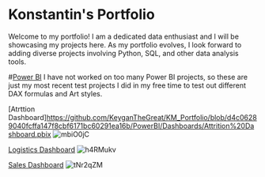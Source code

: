 # Konstantin's Portfolio
Welcome to my portfolio! I am a dedicated data enthusiast and I will be showcasing my projects here. 
As my portfolio evolves, I look forward to adding diverse projects involving Python, SQL, and other data analysis tools. 


#[Power BI](https://github.com/KeyganTheGreat/KM_Portfolio/tree/d049f1bbca0e68d3557d97993589fbade16b69d6/PowerBI) 
I have not worked on too many Power BI projects, so these are just my most recent test projects I did in my free time to test out different DAX formulas and Art styles.

[Atrttion Dashboard]https://github.com/KeyganTheGreat/KM_Portfolio/blob/d4c06289040fcffa147f8cbf6171bc60291ea16b/PowerBI/Dashboards/Attrition%20Dashboard.pbix
![mbiO0jC](https://github.com/KeyganTheGreat/KM_Portfolio/assets/124678724/39156f87-29af-45e4-9f06-48a164d8f78a)


[Logistics Dashboard](https://github.com/KeyganTheGreat/KM_Portfolio/blob/d4c06289040fcffa147f8cbf6171bc60291ea16b/PowerBI/Dashboards/Logistics%20Dashboard.pbix)
![h4RMukv](https://github.com/KeyganTheGreat/KM_Portfolio/assets/124678724/0c322340-2968-4e3c-b5ef-163e3df93aca)

[Sales Dashboard](https://github.com/KeyganTheGreat/KM_Portfolio/blob/d4c06289040fcffa147f8cbf6171bc60291ea16b/PowerBI/Dashboards/Sales%20Dashboard.pbix)
![tNr2qZM](https://github.com/KeyganTheGreat/KM_Portfolio/assets/124678724/b89c3f35-0b59-4731-af04-db66865e3665)

